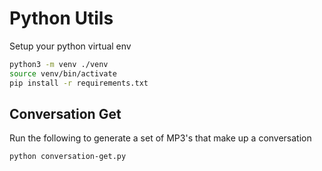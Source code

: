 # Python Utils

Setup your python virtual env

```bash
python3 -m venv ./venv
source venv/bin/activate
pip install -r requirements.txt
```

## Conversation Get

Run the following to generate a set of MP3's that make up a conversation

```bash
python conversation-get.py
```

